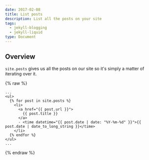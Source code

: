 ```yaml
---
date: 2017-02-08
title: List posts
description: List all the posts on your site
tags:
  - jekyll-blogging
  - jekyll-liquid
type: Document
---
```

## Overview

`site.posts` gives us all the posts on our site so it's simply a matter of iterating over it.

{% raw %}
~~~liquid
...
<ul>
  {% for post in site.posts %}
    <li>
      <a href="{{ post.url }}">
        {{ post.title }}
      </a>
      - <time datetime="{{ post.date | date: "%Y-%m-%d" }}">{{ post.date | date_to_long_string }}</time>
    </li>
  {% endfor %}
</ul>
...
~~~
{% endraw %}
